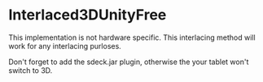 # Interlaced3DUnityFree

This implementation is not hardware specific. This interlacing method will work for any interlacing purloses. 

Don't forget to add the sdeck.jar plugin, otherwise the your tablet won't switch to 3D.


